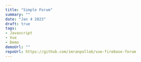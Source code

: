 ```yaml
---
title: "Simple Forum"
summary: ""
date: "Jan 4 2023"
draft: true
tags:
- Javascript
- Vue
- Demo
demoUrl: ""
repoUrl: https://github.com/imranpollob/vue-firebase-forum
---
```

